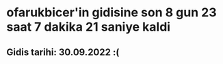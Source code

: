 # ofarukbicer'in gidisine son 8 gun 23 saat 7 dakika 21 saniye kaldi

## Gidis tarihi: 30.09.2022 :(